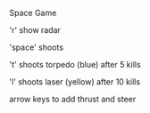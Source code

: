 Space Game

'r' show radar

'space' shoots

't' shoots torpedo (blue) after 5 kills

'l' shoots laser (yellow) after 10 kills

arrow keys to add thrust and steer
